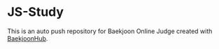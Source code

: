 # JS-Study
This is an auto push repository for Baekjoon Online Judge created with [BaekjoonHub](https://github.com/BaekjoonHub/BaekjoonHub).
